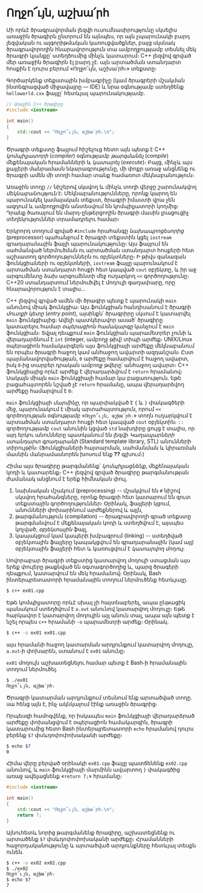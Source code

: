 # Ողջո՜ւյն, աշխա՛րհ

Մի որևէ ծրագրավորման լեզվի ուսումնասիրությունը սկսելիս առաջին ծրագիրն ընտրում են այնպես, որ այն չպարունակի բարդ լեզվական ու ալգորիթմական կառուցվածքներ, բայց սկսնակ ծրագրավորողին հնարավորություն տա ամբողջությամբ տեսնել մեկ ծրագրի կյանքը՝ ստեղծումից մինչև կատարում։ C++ լեզվով գրված մեր առաջին ծրագիրն էլ բարդ չէ․ այն արտածման ստանդարտ հոսքին է դուրս բերում «Ողջո՜ւյն, աշխա՛րհ։» տեքստը։

Գործարկենք տեքստային խմբագրիչը (կամ ծրագրերի մշակման ինտեգրացված միջավայրը ― IDE) և նրա օգնությամբ ստեղծենք `helloworld.cxx` ֆայլը՝ հետևյալ պարունակությամբ․

```c++
// Առաջին C++ ծրագիրը
#include <iostream>

int main()
{
    std::cout << "Ողջո՜ւյն, աշխա՛րհ։\n";
}
```

Ծրագրի տեքստը ֆայլում հիշելուց հետո այն պետք է C++ _կոմպիլյատորի_ (_compiler_) օգնությամբ _թարգմանել_ (_compile_) մեքենայական հրամանների և _կատարել_ (_execute_)։ Բայց, մինչև այս քայլերի մանրամասն նկարագրությունը, մի փոքր առաջ անցնենք ու ծրագրի ամեն մի տողի համար տանք համառոտ մեկնաբանություն։

Առաջին տողը `//` նիշերով սկսվող և մինչև տողի վերջը շարունակվող _մեկնաբանություն_ է։ Մեկնաբանությունները, որոնք կարող են պարունակել կամայական տեքստ, ծրագրի իմաստի վրա չեն ազդում և ամբողջովին անտեսվում են կոմպիլյատորի կողմից։ Դրանք ծառայում են մարդ-ընթերցողին ծրագրի մասին լրացուցիչ տեղեկություններ տրամադրելու համար։

Երկրորդ տողում գրված `#include` հրահանգը _նախապրոցեսորից_ (preprocessor) պահանջում է ծրագրի տեքստին կցել `iostream` գրադարանային ֆայլի պարունակությունը։ Այս ֆայլում են սահմանված ներմուծման ու արտածման ստանդարտ հոսքերի հետ աշխատող գործողություններն ու օբյեկտները։ Ի թիվս զանազան ֆունկցիաների ու օբյեկտների, `iostream` ֆայլը պարունակում է արտածման ստանդարտ հոսքի հետ կապված `cout` օբյեկտը, և իր աջ արգումենտը ձախ արգումենտի մեջ ուղարկող `<<` գործողությունը։ C++20 ստանդարտում ներմուծվել է մոդուլի գաղափարը, որը հնարավորություն է տալիս․․․

C++ լեզվով գրված ամեն մի ծրագիր պետք է պարունակի `main` անունով միակ ֆունկցիա։ Այս ֆունկցիան հանդիսանում է ծրագրի _մուտքի կետը_ (_entry point_), այսինքն՝ ծրագրիրը սկսում է կատարվել `main` ֆունկցիայից։ Ավելի պատկերավոր ասած՝ ծրագիրը կատարելու համար _օպերացիոն համակարգը_ կանչում է `main` ֆունկցիան։ Տվյալ դեպքում `main` ֆունկցիան պարամետրեր չունի և վերադարձնում է `int` (integer, ամբողջ թիվ) տիպի արժեք։ UNIX/Linux օպերացիոն համակարգերն այս ֆունկցիայի արժեքը մեկնաբանում են որպես ծրագրի հաջող կամ անհաջող ավարտի ազդանշան։ Ըստ պայմանավորվածության, `0` արժեքը համարվում է հաջող ավարտ, իսկ `0`֊ից տարբեր դրական ամբողջ թվերը՝ անհաջող ավարտ։ C++ ֆունկցիայից որևէ արժեք է վերադարձվում է `return` հրամանով։ Սակայն միայն `main` ֆունկցիայի համար կա բացառություն․ եթե բացահայտորեն նշված չէ `return` հրամանը, ապա վերադարձվող արժեքը համարվում է `0`։

`main` ֆունկցիայի _մարմինը_, որ պարփակված է `{` և `}` փակագծերի մեջ, պարունակում է միակ արտահայտություն, որում `<<` գործողության օգնությամբ «`Ողջո՜ւյն, աշխա՛րհ։`» տողն ուղարկվում է արտածման ստանդարտ հոսքի հետ կապված `cout` օբյեկտին։ `::` գործողությամբ `cout` անունին կցված `std` նախդիրը ցույց է տալիս, որ այդ երկու անունները պատկանում են լեզվի _Կաղապարների ստանդարտ գրադարանի_ (Standard template library, STL) անունների տիրույթին։ (Ֆունկցիաների հայտարման, սահմանման և կիրառման մասնին մանրամասնորեն խոսում ենք __??__ գլխում։)

Հիմա այս ծրագիրը թարգմանենք՝ _կոմպիլյացնենք_, մեքենայական կոդի և կատարենք։ C++ լեզվով գրված ծրագիրը թարգմանության ժամանակ անցնում է երեք հիմնական փուլ.
1. նախնական մշակում (preprocessing) -- մշակվում են `#` նիշով սկսվող հրահանգները, որոնք ծրագրի հետ կատարում են զուտ տեքստային գործողություններ։ Օրինակ, ֆայլերի կցում, անունների փոխարինում արժեքներով և այլն,
2. թարգմանություն (compilation) -- ծրագրավորողի գրած տեքստը թարգմանվում է մեքենայական կոդի և ստեղծվում է, այսպես կոչված, _օբյեկտային_ ֆայլ,
3. կապակցում կամ կապերի խմբագրում (linking) -- ստեղծված օբյեկտային ֆայլերը կապակցվում են գրադարանային (կամ այլ) օբյեկտային ֆայլերի հետ և կառուցվում է _կատարվող մոդուլ_։

Սովորաբար ծրագրի տեքստից կատարվող մոդուլի ստացման այս երեք փուլերը թաքնված են օգտագործողից և, պարզ ծրագերի դեպքում, կատարվում են մեկ հրամանով։ Օրինակ, Bash ինտերպրետատորի հրամանային տողում ներմուծենք հետևյալը.

```bash
$ c++ ex01.cpp
```

Եթե կոմպիլյատորը որևէ սխալ չի հայտնաբերել, ապա ընթացիկ պանակում ստեղծվում է `a.out` անունով կատարվող մոդուլը։ Եթե հարկավոր է կատարվող մոդուլին այլ անուն տալ, ապա այն պետք է նշել որպես `c++` հրամանի `-o` պարամետրի արժեք։ Օրինակ.

```bash
$ c++ -o ex01 ex01.cpp
```

այս հրամանի հաջող կատարման արդյունքում կատարվող մոդուլը, `a.out`֊ի փոխարեն, ստանում է `ex01` անունը։

`ex01` մոդուլն աշխատեցնելու համար պետք է Bash֊ի հրամանային տողում ներմուծել.

```bash
$ ./ex01
Ողջո՜ւյն, աշխա՛րհ։
```

Ծրագրի կատարման արդյունքում տեսնում ենք արտածված տողը. սա հենց այն է, ինչ ակնկալում էինք առաջին ծրագրից։

Որպեսզի համոզվենք, որ իսկապես `main` ֆունկցիայի վերադարձրած արժեքը փոխանցվում է օպերացիոն համակարգին, ծրագրի կատարումից հետո Bash ինտերպրետատորի `echo` հրամանով դուրս բերենք `$?` փսևդոփոփոխականի արժեքը։

```bash
$ echo $?
0
```

Հիմա վերը բերված օրինակի `ex01.cpp` ֆայլը պատճենենք `ex02.cpp` անունով, և `main` ֆունկցիայի մարմինն ավարտող `}` փակագծից առաջ ավելացնենք «`return 7;`» հրամանը։

```c++
#include <iostream>

int main()
{
    std::cout << "Ողջո՜ւյն, աշխա՛րհ։\n";
    return 7;
}
```

Այնուհետև նորից թարգմանենք ծրագիրը, աշխատեցնենք ու արտածենք `$?` փսևդոփոփոխականի արժեքը։ Հրամանների հաջորդականությունը և արտածված արդյունքները հետևյալ տեսքն ունեն.

```bash
$ c++ -o ex02 ex02.cpp
$ ./ex02
Ողջո՜ւյն, աշխա՛րհ։
$ echo $?
7
```
